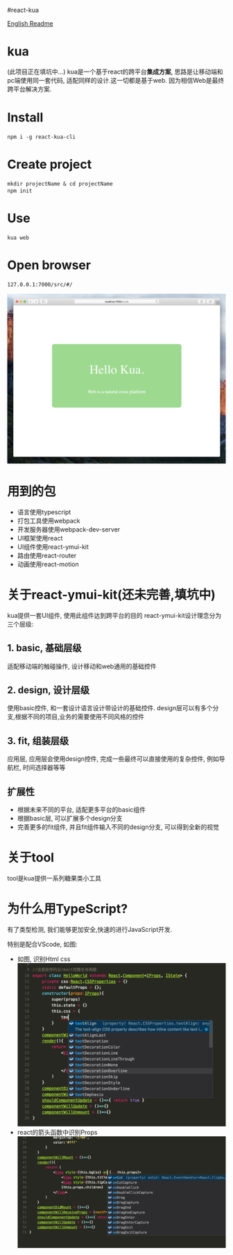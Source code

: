 #react-kua

[English Readme](./README.md)
# kua
(此项目正在填坑中...)
kua是一个基于react的跨平台**集成方案**, 思路是让移动端和pc端使用同一套代码, 适配同样的设计.这一切都是基于web.
因为相信Web是最终跨平台解决方案.

# Install
```
npm i -g react-kua-cli
```
# Create project
```
mkdir projectName & cd projectName
npm init
```

# Use
```
kua web
```
# Open browser
```
127.0.0.1:7000/src/#/
```
![](markdownImage/2017-01-31-17-02-39.png)

# 用到的包
- 语言使用typescript
- 打包工具使用webpack
- 开发服务器使用webpack-dev-server
- UI框架使用react
- UI组件使用react-ymui-kit
- 路由使用react-router
- 动画使用react-motion

# 关于react-ymui-kit(还未完善,填坑中)
kua提供一套UI组件, 使用此组件达到跨平台的目的
react-ymui-kit设计理念分为三个层级:

## 1. basic, 基础层级
适配移动端的触碰操作, 设计移动和web通用的基础控件

## 2. design, 设计层级
使用basic控件, 和一套设计语言设计带设计的基础控件.
design层可以有多个分支,根据不同的项目,业务的需要使用不同风格的控件

## 3. fit, 组装层级
应用层, 应用层会使用design控件, 完成一些最终可以直接使用的复杂控件, 例如导航栏, 时间选择器等等

## 扩展性
- 根据未来不同的平台, 适配更多平台的basic组件
- 根据basic层, 可以扩展多个design分支
- 完善更多的fit组件, 并且fit组件输入不同的design分支, 可以得到全新的视觉

# 关于tool
tool是kua提供一系列糖果类小工具

# 为什么用TypeScript?
有了类型检测, 我们能够更加安全,快速的进行JavaScript开发.

特别是配合VScode, 如图:

- 如图, 识别Html css
![如图, 识别Html css](markdownImage/2017-01-31-16-20-31.png)
- react的箭头函数中识别Props
![react的标签中识别Props](markdownImage/2017-01-31-16-45-58.png)